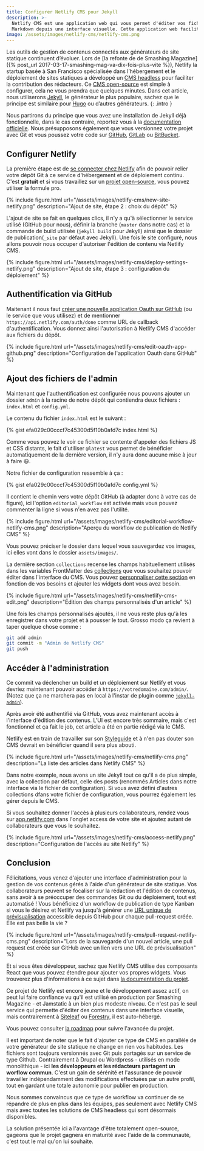 ```yaml
---
title: Configurer Netlify CMS pour Jekyll
description: >-
  Netlify CMS est une application web qui vous permet d'éditer vos fichiers
  Markdown depuis une interface visuelle. Cette application web facilite l'utilisation de générateurs de site statique pour les collaborateurs non techniques.
image: /assets/images/netlify-cms/netlify-cms.png
---
```


Les outils de gestion de contenus connectés aux générateurs de site statique continuent d’évoluer. Lors de [la refonte de de Smashing Magazine]({% post_url 2017-03-17-smashing-mag-va-dix-fois-plus-vite %}), Netlify la startup basée à San Francisco spécialisée dans l’hébergement et le déploiement de sites statiques a développé un [CMS headless](https://www.netlifycms.org/) pour faciliter la contribution des rédacteurs. Ce [CMS open-source](https://www.netlify.com/blog/2017/03/17/an-open-source-cms-with-a-git-centric-workflow/) est simple à configurer, cela ne vous prendra que quelques minutes. Dans cet article, nous utiliserons [Jekyll](https://jekyllrb.com/), le générateur le plus populaire, sachez que le principe est similaire pour [Hugo](https://gohugo.io/) ou d’autres générateurs.
{: .intro }

Nous partirons du principe que vous avez une installation de Jekyll déjà fonctionnelle, dans le cas contraire, reportez vous à la [documentation officielle](https://jekyllrb.com/docs/installation/). Nous présupposons également que vous versionnez votre projet avec Git et vous poussez votre code sur [GitHub](github.com), [GitLab](https://gitlab.com) ou [BitBucket](https://bitbucket.org/).

## Configurer Netlify

La première étape est de [se connecter chez Netlify](https://app.netlify.com/signup) afin de pouvoir relier votre dépôt Git à ce service d'hébergement et de déploiement continu. C'est **gratuit** et si vous travaillez sur un [projet open-source](https://www.netlify.com/open-source/), vous pouvez utiliser la formule pro.

{% include figure.html url="/assets/images/netlify-cms/new-site-netlify.png" description="Ajout de site, étape 2 : choix du dépôt" %}

L'ajout de site se fait en quelques clics, il n'y a qu'à sélectionner le service utilisé (GitHub pour nous), définir la branche (`master` dans notre cas) et la commande de build utilisée (`jekyll build` pour Jekyll) ainsi que le dossier de publication(`_site` par défaut avec Jekyll). Une fois le site configuré, nous allons pouvoir nous occuper d'autoriser l'édition de contenu via Netlify CMS.

{% include figure.html url="/assets/images/netlify-cms/deploy-settings-netlify.png" description="Ajout de site, étape 3 : configuration du déploiement" %}

## Authentification via GitHub

Maitenant il nous faut [créer une nouvelle application Oauth sur GitHub](https://github.com/settings/applications/new) (ou le service que vous utilisez) et de mentionner `https://api.netlify.com/auth/done` comme URL de callback d'authentification. Vous donnez ainsi l'autorisation à Netlify CMS d'accéder aux fichiers du dépôt.

{% include figure.html url="/assets/images/netlify-cms/edit-oauth-app-github.png" description="Configuration de l'application Oauth dans GitHub" %}

## Ajout des fichiers de l'admin

Maintenant que l'authentification est configurée nous pouvons ajouter un dossier `admin` à la racine de notre dépôt qui contiendra deux fichiers : `index.html` et `config.yml`.

Le contenu du fichier `index.html` est le suivant : 

{% gist efa029c00cccf7c45300d5f10b0afd7c index.html %}

Comme vous pouvez le voir ce fichier se contente d'appeler des fichiers JS et CSS distants, le fait d'utiliser `@latest` vous permet de bénéficier automatiquement de la dernière version, il n'y aura donc aucune mise à jour à faire 😃.

Notre fichier de configuration ressemble à ça :

{% gist efa029c00cccf7c45300d5f10b0afd7c config.yml %}

Il contient le chemin vers votre dépôt GitHub (à adapter donc à votre cas de figure), ici l'option `editorial_workflow` est activée mais vous pouvez commenter la ligne si vous n'en avez pas l'utilité.

{% include figure.html url="/assets/images/netlify-cms/editorial-workflow-netlify-cms.png" description="Aperçu du workflow de publication de Netlify CMS" %}

Vous pouvez préciser le dossier dans lequel vous sauvegardez vos images, ici elles vont dans le dossier `assets/images/`.

La dernière section `collections` recense les champs habituellement utilisés dans les variables FrontMatter des [collections](https://jekyllrb.com/docs/collections/) que vous souhaitez pouvoir éditer dans l'interface du CMS. Vous pouvez [personnaliser cette section](https://github.com/netlify/netlify-cms/blob/master/docs/quick-start.md#collections) en fonction de vos besoins et ajouter les widgets dont vous avez besoin.

{% include figure.html url="/assets/images/netlify-cms/netlify-cms-edit.png" description="Édition des champs personnalisés d'un article" %}

Une fois les champs personnalisés ajoutés, il ne vous reste plus qu'à les enregistrer dans votre projet et à pousser le tout. Grosso modo ça revient à taper quelque chose comme :

```sh
git add admin
git commit -m "Admin de Netlify CMS"
git push
```

## Accéder à l'administration

Ce commit va déclencher un build et un déploiement sur Netlify et vous devriez maintenant pouvoir accéder à `https://votredomaine.com/admin/`. (Notez que ça ne marchera pas en local à l'instar de plugin comme [`jekyll-admin`](https://github.com/jekyll/jekyll-admin)).

Après avoir été authentifié via GitHub, vous avez maintenant accès à l'interface d'édition des contenus. L'UI est encore très sommaire, mais c'est fonctionnel et ça fait le job, cet article a été en partie rédigé via le CMS.

Netlify est en train de travailler sur son [Styleguide](https://styleguide.netlify.com/) et à n'en pas douter son CMS devrait en bénéficier quand il sera plus abouti.

{% include figure.html url="/assets/images/netlify-cms/netlify-cms.png" description="La liste des articles dans Netlify CMS" %}

Dans notre exemple, nous avons un site Jekyll tout ce qu'il a de plus simple, avec la collection par défaut, celle des posts (renommés Articles dans notre interface via le fichier de configuration). Si vous avez défini d'autres collections dfans votre fichier de configuration, vous pourrez également les gérer depuis le CMS.

Si vous souhaitez donner l'accès à plusieurs collaborateurs, rendez vous sur [app.netlify.com](https://app.netlify.com/) dans l'onglet access de votre site et ajoutez autant de collaborateurs que vous le souhaitez.

{% include figure.html url="/assets/images/netlify-cms/access-netlify.png" description="Configuration de l'accès au site Netlify" %}

## Conclusion

Félicitations, vous venez d'ajouter une interface d'administration pour la gestion de vos contenus gérés à l'aide d'un générateur de site statique. Vos collaborateurs peuvent se focaliser sur la rédaction et l'édition de contenus, sans avoir à se préoccuper des commandes Git ou du déploiement, tout est automatisé ! Vous bénéficiez d'un workflow de publication de type Kanban si vous le désirez et Netlify va jusqu'à génèrer une [URL unique de prévisualisation](https://www.youtube.com/watch?v=s_4UL9oAcVE) accessible depuis GitHub pour chaque pull-request créée. Elle est pas belle la vie ?

{% include figure.html url="/assets/images/netlify-cms/pull-request-netlify-cms.png" description="Lors de la sauvegarde d'un nouvel article, une pull request est créée sur GitHub avec un lien vers une URL de prévisualisation" %}

Et si vous êtes développeur, sachez que Netlify CMS utilise des composants React que vous pouvez étendre pour ajouter vos propres widgets. Vous trouverez plus d'informations à ce sujet dans [la documentation du projet](https://www.netlifycms.org/docs/).

Ce projet de Netlify est encore jeune et le développement assez actif, on peut lui faire confiance vu qu'il est utilisé en production par Smashing Magazine - et Jamstatic à un bien plus modeste niveau. Ce n'est pas le seul service qui permette d'éditer des contenus dans une interface visuelle, mais contrairement à [Siteleaf](https://siteleaf.com) ou [Forestry](https://forestry.io), il est auto-hébergé.

Vous pouvez consulter [la roadmap](https://github.com/netlify/netlify-cms/projects/3) pour suivre l'avancée du projet.

Il est important de noter que le fait d'ajouter ce type de CMS en parallèle de votre générateur de site statique ne change en rien vos habitudes. Les fichiers sont toujours versionnés avec Git puis partagés sur un service de type Github. Contrairement à Drupal ou Wordpress - utilisés en mode monolithique - ici **les développeurs et les rédacteurs partagent un worflow commun**. C'est un gain de sérénité et l'assurance de pouvoir travailler indépendamment des modifications effectuées par un autre profil, tout en gardant une totale autonomie pour publier en production.

Nous sommes convaincus que ce type de workflow va continuer de se répandre de plus en plus dans les équipes, pas seulement avec Netlify CMS mais avec toutes les solutions de CMS headless qui sont désormais disponibles.

La solution présentée ici a l'avantage d'être totalement open-source, gageons que le projet gagnera en maturité avec l'aide de la communauté, c'est tout le mal qu'on lui souhaite.
